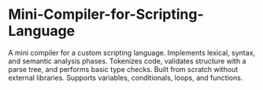 # Mini-Compiler-for-Scripting-Language
A mini compiler for a custom scripting language. Implements lexical, syntax, and semantic analysis phases. Tokenizes code, validates structure with a parse tree, and performs basic type checks. Built from scratch without external libraries. Supports variables, conditionals, loops, and functions.
